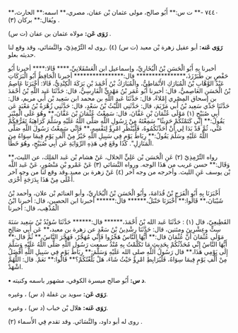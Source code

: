 ٧٤٤٠ -** ت س:** أَبُو صالح، مولى عثمان بْن عفان، مصري،** اسمه:** الحارث،** ويُقال:** بركان (٣) .

**رَوَى عَن:** مولاه عثمان بن عفان (ت س) .

**رَوَى عَنه:** أبو عقيل زهرة بْن معبد (ت س) (٤) .روى له التِّرْمِذِيّ، والنَّسَائي، وقد وقع لنا حديثه بعلو.

أخبرنا بِهِ أَبُو الْحَسَنِ بْنُ الْبُخَارِيِّ، وإسماعيل ابن الْعَسْقَلانِيِّ،**** قَالا:**** أخبرنا أَبُو حَفْصٍ بن طَبَرْزَذَ،**************** قال:**************** أخبرنا الْحَافِظُ أَبُو الْبَرَكَاتِ عَبْدُ الوَّهَّابِ بْنُ الْمُبَارَكِ الأَنْمَاطِيُّ، والْمُبَارَكُ بْنُ أَحْمَدَ بْنِ بَرَكَةَ الْكِنْدِيُّ، قَالا: أَخْبَرَنَا عَاصِمُ بْنُ الْحَسَنِ العَاصِميُّ، قال: أخبرنا أَبُو عُمَر بْنُ مَهْدِيٍّ الْفَارِسِيُّ، قال: حَدَّثَنَا عَبد اللَّهِ بْنُ أَحْمَدَ بن إسحاق المِصْرِي إِمْلاءً، قال: حَدَّثَنَا عَبد اللَّهِ بن محمد ابن سَعِيد بْن أَبي مريم، قال: حَدَّثَنَا جَدِّي سَعِيد بْنُ أَبي مَرْيَمَ، قال: حَدَّثَنِي اللَّيْثُ بْنُ سَعْدٍ، قال: حَدَّثَنِي زُهْرَةُ بْنُ مَعْبَدٍ عَن أَبِي صُبَيْحٍ (١) مَوْلَى عُثْمَانَ بْنِ عَفَّانَ، قال: سَمِعْتُ عُثْمَانَ بْنَ عَفَّانَ،** وهُوَ عَلَى الْمِنْبَرِ يَقُولُ:** إِنِّي كَتَمْتُكُمْ حَدِيثًا" سَمِعْتَهُ مِنْ رَسُولِ اللَّهِ صَلَّى اللَّهُ عَلَيْهِ وسَلَّمَ كَرَاهِيَةُ تَفَرُّقِكُمْ عَنِّي، ثُمَّ قَدْ بَدَا لِي أَنْ أُحَدِّثَكُمُوهُ، فَلْيُنْظُرِ امْرِؤٌ لِنَفْسِهِ،** فَإِنِّي سَمِعْتُ رَسُولَ اللَّهِ صَلَّى اللَّهُ عَلَيْهِ وسَلَّمَ يَقُولُ:** رِبَاطُ يَوْمٍ فِي سَبِيلِ اللَّهِ خَيْرٌ مِنْ أَلْفِ يَوْمٍ فِيمَا سِوَاهُ مِنَ الْمَنَازِلِ". كَذَا وقَعَ فِي هَذِهِ الرِّوَايَةِ عَن أَبِي صُبَيْحٍ، وهُوَ خَطَأٌ.

رواه التِّرْمِذِيّ (٢) عَنِ الْحَسَن بْن عَلِيٍّ الخلال، عَنْ هشام بْن عَبد المَلِك، عن الليث،** وَقَال:** حسن غريب من هَذَا الوجه. ورواه النَّسَائي (٣) عَنْ عَمْرو بْنِ مَنْصُورٍ، عَنْ عَبد اللَّه بْن يوسف عَنِ الليث. وأخرجه من وجه آخر (٤) عَنْ زهرة بن معبد.وقد وقع لنا من وجه آخر أَعْلَى مِنْ هَذَا بِدَرَجَةٍ أُخْرَى.

أَخْبَرَنَا بِهِ أَبُو الْفَرَجِ بْنُ قُدَامَةَ، وأَبُو الْحَسَنِ بْنُ الْبُخَارِيِّ، وأبو الغنائم بْن علان، وأحمد بْنُ شَيْبَانَ،** قَالُوا:** أَخْبَرَنَا حَنْبَلُ،****** قال:****** أخبرنا ابن الحصين، قال: أخبرنا ابْنُ الْمُذْهِب، قال: أخبرنا

القَطِيعِيّ، قال (١) : حَدَّثَنَا عَبد الله بْنُ أَحْمَدَ،****** قال:****** حَدَّثَنَا سُوَيْدُ بْنُ سَعِيد سَنَةَ سِتٍّ وعِشْرِينَ ومئتين، قال: حَدَّثَنَا رِشْدِينُ بْنُ سَعْدٍ عن زهرة بن معبد،** عَن أَبِي صَالِحٍ مَوْلَى عُثْمَانَ أَنَّ عُثْمَانَ قال:** أَيُّهَا النَّاسُ هَجِّرُوا فَإِنِّي مُهَجَّرٌ، فَهَجَّرَ النَّاسُ،** ثُمَّ قال:** أَيُّهَا النَّاسُ إِنِّي مُحَدِّثُكُمْ بِحَدِيثٍ مَا تَكَلَّمْتُ بِهِ مُنْذُ سمعت رَسُول اللَّهِ صَلَّى اللَّهُ عَلَيْهِ وَسَلَّمَ إِلَى يَوْمِي هَذَا،** قال رَسُولُ اللَّهِ صلى الله عَلَيْهِ وَسَلَّمَ:** رِبَاطُ يَوْمٍ فِي سَبِيلِ اللَّهِ أَفْضَلُ مِنْ أَلْفِ يَوْمٍ فِيمَا سِوَاهُ، فَلْيُرَابِطِ امْرِؤٌ حَيْثُ شَاءَ، هَلْ بَلَّغْتُكُمْ؟** قَالُوا:** نَعَمْ. قال: اللَّهُمَّ اشْهَدْ.

**• د س:** أَبُو صالح ميسرة الكوفي، مشهور باسمه وكنيته.

**رَوَى عَن:** سويد بن غفلة (د س) ، وغيره.

**رَوَى عَنه:** هلال بْن خباب (د س) ، وغيره.

روى له أبو داود، والنَّسَائي. وقد تقدم فِي الأَسماء (٢) .
